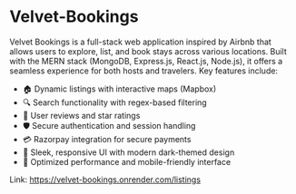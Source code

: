 # Velvet-Bookings

Velvet Bookings is a full-stack web application inspired by Airbnb that allows users to explore, list, and book stays across various locations. Built with the MERN stack (MongoDB, Express.js, React.js, Node.js), it offers a seamless experience for both hosts and travelers. Key features include:

* 🏠 Dynamic listings with interactive maps (Mapbox)
* 🔍 Search functionality with regex-based filtering
* 💬 User reviews and star ratings
* 🛡️ Secure authentication and session handling
* 💳 Razorpay integration for secure payments
* 🎨 Sleek, responsive UI with modern dark-themed design
* 🚀 Optimized performance and mobile-friendly interface

Link: https://velvet-bookings.onrender.com/listings
